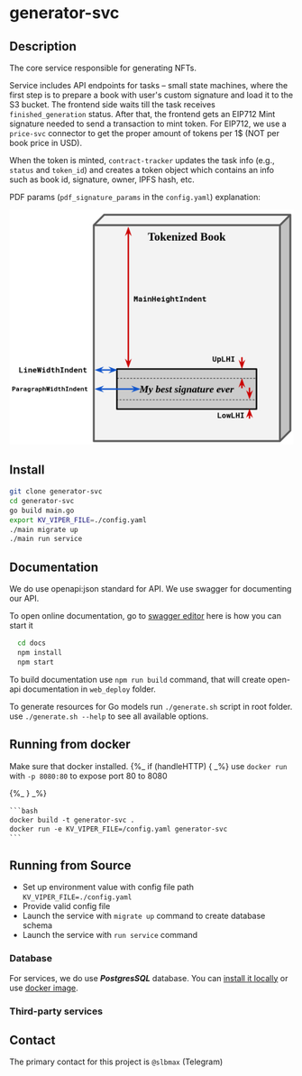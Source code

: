 # generator-svc

## Description

The core service responsible for generating NFTs.

Service includes API endpoints for tasks – small state machines, where the first step is to prepare a book with user's custom signature and load it to the S3 bucket. The frontend side waits till the task receives `finished_generation` status. After that, the frontend gets an EIP712 Mint signature needed to send a transaction to mint token. For EIP712, we use a `price-svc` connector to get the proper amount of tokens per 1$ (NOT per book price in USD).

When the token is minted, `contract-tracker` updates the task info (e.g., `status` and `token_id`) and creates a token object which contains an info such as book id, signature, owner, IPFS hash, etc.

PDF params (`pdf_signature_params` in the `config.yaml`) explanation:

![alt text](./docs/images/book_params.jpg)

## Install

  ```bash
  git clone generator-svc
  cd generator-svc
  go build main.go
  export KV_VIPER_FILE=./config.yaml
  ./main migrate up
  ./main run service
  ```

## Documentation

We do use openapi:json standard for API. We use swagger for documenting our API.

To open online documentation, go to [swagger editor](http://localhost:8080/swagger-editor/) here is how you can start it
```bash
  cd docs
  npm install
  npm start
```
To build documentation use `npm run build` command,
that will create open-api documentation in `web_deploy` folder.

To generate resources for Go models run `./generate.sh` script in root folder.
use `./generate.sh --help` to see all available options.


## Running from docker

Make sure that docker installed.
{%_ if (handleHTTP) { _%}
use `docker run ` with `-p 8080:80` to expose port 80 to 8080

{%_ } _%}

    ```bash
    docker build -t generator-svc .
    docker run -e KV_VIPER_FILE=/config.yaml generator-svc
    ```

## Running from Source

* Set up environment value with config file path `KV_VIPER_FILE=./config.yaml`
* Provide valid config file
* Launch the service with `migrate up` command to create database schema
* Launch the service with `run service` command


### Database
For services, we do use ***PostgresSQL*** database.
You can [install it locally](https://www.postgresql.org/download/) or use [docker image](https://hub.docker.com/_/postgres/).


### Third-party services


## Contact

The primary contact for this project is `@slbmax` (Telegram)
